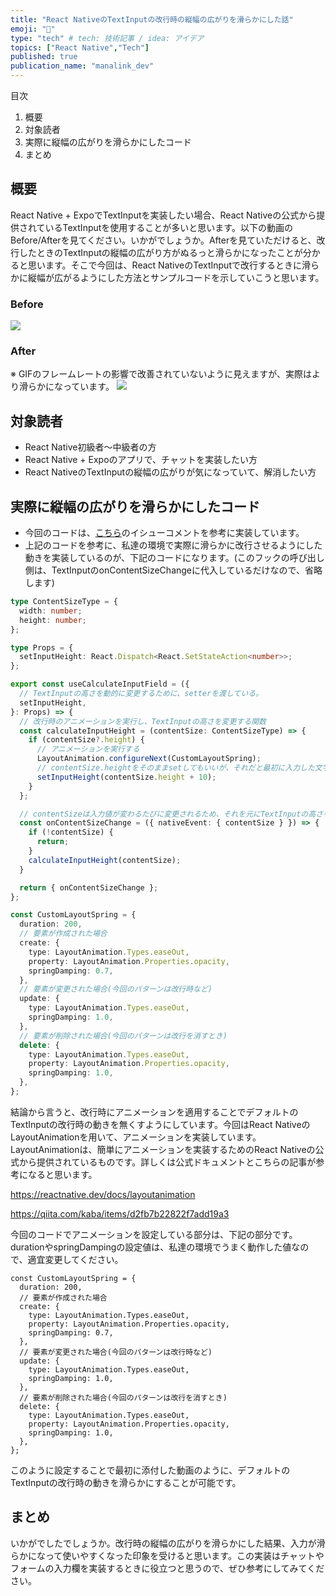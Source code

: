 ```yaml
---
title: "React NativeのTextInputの改行時の縦幅の広がりを滑らかにした話"
emoji: "🍎"
type: "tech" # tech: 技術記事 / idea: アイデア
topics: ["React Native","Tech"]
published: true
publication_name: "manalink_dev"
---
```

目次
1. 概要
1. 対象読者
1. 実際に縦幅の広がりを滑らかにしたコード
1. まとめ

## 概要
React Native + ExpoでTextInputを実装したい場合、React Nativeの公式から提供されているTextInputを使用することが多いと思います。以下の動画のBefore/Afterを見てください。いかがでしょうか。Afterを見ていただけると、改行したときのTextInputの縦幅の広がり方がぬるっと滑らかになったことが分かると思います。そこで今回は、React NativeのTextInputで改行するときに滑らかに縦幅が広がるようにした方法とサンプルコードを示していこうと思います。

### Before
![](https://storage.googleapis.com/zenn-user-upload/124686d0fab1-20230630.gif)


### After
※ GIFのフレームレートの影響で改善されていないように見えますが、実際はより滑らかになっています。
![](https://storage.googleapis.com/zenn-user-upload/d3c8ed83e21e-20230630.gif)


## 対象読者
- React Native初級者〜中級者の方
- React Native + Expoのアプリで、チャットを実装したい方
- React NativeのTextInputの縦幅の広がりが気になっていて、解消したい方


## 実際に縦幅の広がりを滑らかにしたコード
- 今回のコードは、[こちら](https://github.com/FaridSafi/react-native-gifted-chat/issues/1727#issuecomment-635623414)のイシューコメントを参考に実装しています。
- 上記のコードを参考に、私達の環境で実際に滑らかに改行させるようにした動きを実装しているのが、下記のコードになります。(このフックの呼び出し側は、TextInputのonContentSizeChangeに代入しているだけなので、省略します)

```ts:useCalculateInputField.ts
type ContentSizeType = {
  width: number;
  height: number;
};

type Props = {
  setInputHeight: React.Dispatch<React.SetStateAction<number>>;
};

export const useCalculateInputField = ({
  // TextInputの高さを動的に変更するために、setterを渡している。
  setInputHeight,
}: Props) => {
  // 改行時のアニメーションを実行し、TextInputの高さを変更する関数
  const calculateInputHeight = (contentSize: ContentSizeType) => {
    if (contentSize?.height) {
      // アニメーションを実行する
      LayoutAnimation.configureNext(CustomLayoutSpring);
      // contentSize.heightをそのままsetしてもいいが、それだと最初に入力した文字が見えなくなってしまったので、改行するごとに受け取ったheightに10足していく。
      setInputHeight(contentSize.height + 10);
    }
  };

  // contentSizeは入力値が変わるたびに変更されるため、それを元にTextInputの高さを動的に変更する。
  const onContentSizeChange = ({ nativeEvent: { contentSize } }) => {
    if (!contentSize) {
      return;
    }
    calculateInputHeight(contentSize);
  }

  return { onContentSizeChange };
};

const CustomLayoutSpring = {
  duration: 200,
  // 要素が作成された場合
  create: {
    type: LayoutAnimation.Types.easeOut,
    property: LayoutAnimation.Properties.opacity,
    springDamping: 0.7,
  },
  // 要素が変更された場合(今回のパターンは改行時など)
  update: {
    type: LayoutAnimation.Types.easeOut,
    springDamping: 1.0,
  },
  // 要素が削除された場合(今回のパターンは改行を消すとき)
  delete: {
    type: LayoutAnimation.Types.easeOut,
    property: LayoutAnimation.Properties.opacity,
    springDamping: 1.0,
  },
};
```
結論から言うと、改行時にアニメーションを適用することでデフォルトのTextInputの改行時の動きを無くすようにしています。今回はReact NativeのLayoutAnimationを用いて、アニメーションを実装しています。
LayoutAnimationは、簡単にアニメーションを実装するためのReact Nativeの公式から提供されているものです。詳しくは公式ドキュメントとこちらの記事が参考になると思います。

https://reactnative.dev/docs/layoutanimation

https://qiita.com/kaba/items/d2fb7b22822f7add19a3

今回のコードでアニメーションを設定している部分は、下記の部分です。durationやspringDampingの設定値は、私達の環境でうまく動作した値なので、適宜変更してください。

```:ts
const CustomLayoutSpring = {
  duration: 200,
  // 要素が作成された場合
  create: {
    type: LayoutAnimation.Types.easeOut,
    property: LayoutAnimation.Properties.opacity,
    springDamping: 0.7,
  },
  // 要素が変更された場合(今回のパターンは改行時など)
  update: {
    type: LayoutAnimation.Types.easeOut,
    springDamping: 1.0,
  },
  // 要素が削除された場合(今回のパターンは改行を消すとき)
  delete: {
    type: LayoutAnimation.Types.easeOut,
    property: LayoutAnimation.Properties.opacity,
    springDamping: 1.0,
  },
};
```
このように設定することで最初に添付した動画のように、デフォルトのTextInputの改行時の動きを滑らかにすることが可能です。


## まとめ
いかがでしたでしょうか。改行時の縦幅の広がりを滑らかにした結果、入力が滑らかになって使いやすくなった印象を受けると思います。この実装はチャットやフォームの入力欄を実装するときに役立つと思うので、ぜひ参考にしてみてください。

